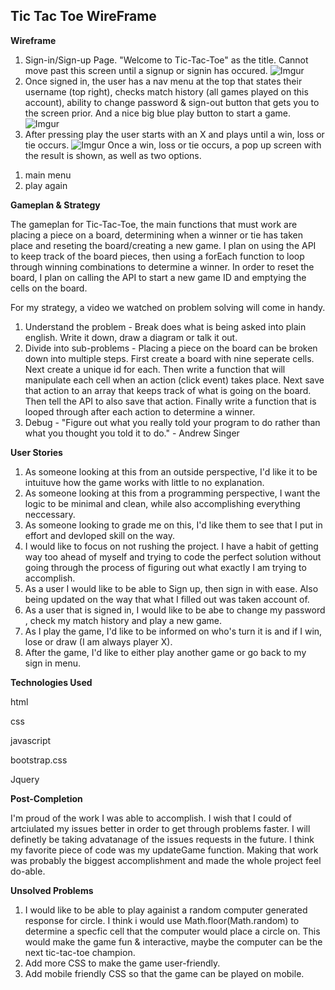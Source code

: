 ## Tic Tac Toe WireFrame

**Wireframe**

1) Sign-in/Sign-up Page. "Welcome to Tic-Tac-Toe" as the title. Cannot move past this screen until a signup or signin has occured.
![Imgur](https://imgur.com/Jd3F98w.jpg)
2) Once signed in, the user has a nav menu at the top that states their username (top right), checks match history (all games played on this account), ability to change password & sign-out button that gets you to the screen prior. And a nice big blue play button to start a game.
![Imgur](https://imgur.com/Jl0kIDI.jpg)
3) After pressing play the user starts with an X and plays until a win, loss or tie occurs.
![Imgur](https://imgur.com/rxlLUAu.jpg)
Once a win, loss or tie occurs, a pop up screen with the result is shown, as well as two options.
1. main menu
2. play again

**Gameplan & Strategy**

The gameplan for Tic-Tac-Toe, the main functions that must work are placing a piece on a board, determining when a winner or tie has taken place and reseting the board/creating a new game.
I plan on using the API to keep track of the board pieces, then using a forEach function to loop through winning combinations to determine a winner. In order to reset the board, I plan on calling the API to start a new game ID and emptying the cells on the board.

For my strategy, a video we watched on problem solving will come in handy.
1. Understand the problem - Break does what is being asked into plain english. Write it down, draw a diagram or talk it out.
2. Divide into sub-problems - Placing a piece on the board can be broken down into multiple steps. First create a board with nine seperate cells. Next create a unique id for each. Then write a function that will manipulate each cell when an action (click event) takes place. Next save that action to an array that keeps track of what is going on the board. Then tell the API to also save that action. Finally write a function that is looped through after each action to determine a winner.
3. Debug - "Figure out what you really told your program to do rather than what you thought you told it to do." - Andrew Singer

**User Stories**

1. As someone looking at this from an outside perspective, I'd like it to be intuituve how the game works with little to no explanation.
2. As someone looking at this from a programming perspective, I want the logic to be minimal and clean, while also accomplishing everything neccessary.
3. As someone looking to grade me on this, I'd like them to see that I put in effort and devloped skill on the way.
4. I would like to focus on not rushing the project. I have a habit of getting way too ahead of myself and trying to code the perfect solution without going through the process of figuring out what exactly I am trying to accomplish.
5. As a user I would like to be able to Sign up, then sign in with ease. Also being updated on the way that what I filled out was taken account of.
6. As a user that is signed in, I would like to be abe to change my password , check my match history and play a new game.
7. As I play the game, I'd like to be informed on who's turn it is and if I win, lose or draw (I am always player X).
8. After the game, I'd like to either play another game or go back to my sign in menu.

**Technologies Used**

html

css

javascript

bootstrap.css

Jquery



**Post-Completion**

I'm proud of the work I was able to accomplish. I wish that I could of artciulated my issues better in order to get through problems faster. I will definetly be taking advatanage of the issues requests in the future. I think my favorite piece of code was my updateGame function. Making that work was probably the biggest accomplishment and made the whole project feel do-able.

**Unsolved Problems**
1. I would like to be able to play againist a random computer generated response for circle. I think i would use Math.floor(Math.random) to determine a specfic cell that the computer would place a circle on. This would make the game fun & interactive, maybe the computer can be the next tic-tac-toe champion.
2. Add more CSS to make the game user-friendly.
3. Add mobile friendly CSS so that the game can be played on mobile.
